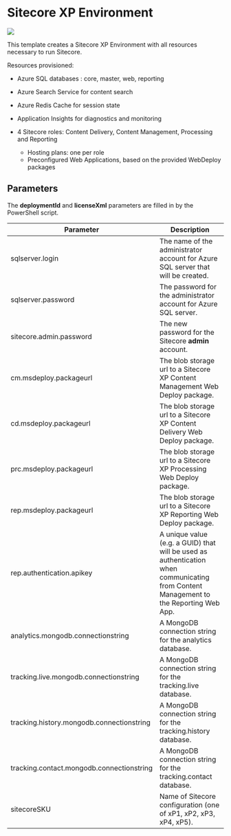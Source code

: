 # Sitecore XP Environment

<a href="http://armviz.io/#/?load=https%3A%2F%2Fraw.githubusercontent.com%2FSitecore%2Fsitecore-azure-quickstart-templates%2Fmaster%2FSitecore%208.2.1%2Fxp%2Fazuredeploy.json%3Ftoken=AVW1UolY8W67945TYrA1EL2XrSq-Ib0Dks5YL9mjwA%3D%3D" target="_blank">
    <img src="http://armviz.io/visualizebutton.png"/>
</a>

This template creates a Sitecore XP Environment with all resources necessary to run Sitecore.

Resources provisioned:
 
  * Azure SQL databases : core, master, web, reporting
  * Azure Search Service for content search
  * Azure Redis Cache for session state
  * Application Insights for diagnostics and monitoring
  * 4 Sitecore roles: Content Delivery, Content Management, Processing and Reporting
  
    * Hosting plans: one per role
    * Preconfigured Web Applications, based on the provided WebDeploy packages

## Parameters
The **deploymentId** and **licenseXml** parameters are filled in by the PowerShell script.

|Parameter                                  | Description
--------------------------------------------|----------------------------------------------------
| sqlserver.login                           | The name of the administrator account for Azure SQL server that will be created.
| sqlserver.password                        | The password for the administrator account for Azure SQL server.
| sitecore.admin.password                   | The new password for the Sitecore **admin** account.
| cm.msdeploy.packageurl                    | The blob storage url to a Sitecore XP Content Management Web Deploy package.
| cd.msdeploy.packageurl                    | The blob storage url to a Sitecore XP Content Delivery Web Deploy package.
| prc.msdeploy.packageurl                   | The blob storage url to a Sitecore XP Processing Web Deploy package.
| rep.msdeploy.packageurl                   | The blob storage url to a Sitecore XP Reporting Web Deploy package.
| rep.authentication.apikey                 | A unique value (e.g. a GUID) that will be used as authentication when communicating from Content Management to the Reporting Web App.
| analytics.mongodb.connectionstring        | A MongoDB connection string for the analytics database.
| tracking.live.mongodb.connectionstring    | A MongoDB connection string for the tracking.live database.
| tracking.history.mongodb.connectionstring | A MongoDB connection string for the tracking.history database.
| tracking.contact.mongodb.connectionstring | A MongoDB connection string for the tracking.contact database.
| sitecoreSKU                               | Name of Sitecore configuration (one of xP1, xP2, xP3, xP4, xP5).

